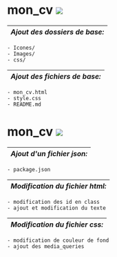 # mon_cv ![](https://img.shields.io/badge/Version-V1.0-rgb(41%2C%20241%2C%2057))
|*Ajout des dossiers de base:*|
|-|
    - Icones/
    - Images/
    - css/
|*Ajout des fichiers de base:*|
|-|
    - mon_cv.html
    - style.css
    - README.md

# mon_cv ![](https://img.shields.io/badge/Version-V2.0-rgb(41%2C%20241%2C%2057))
|*Ajout d'un fichier json:*|
|-|
    - package.json 
|*Modification du fichier html:*|
|-|
    - modification des id en class
    - ajout et modification du texte
|*Modification du fichier css:*|
|-|
    - modification de couleur de fond
    - ajout des media_queries
